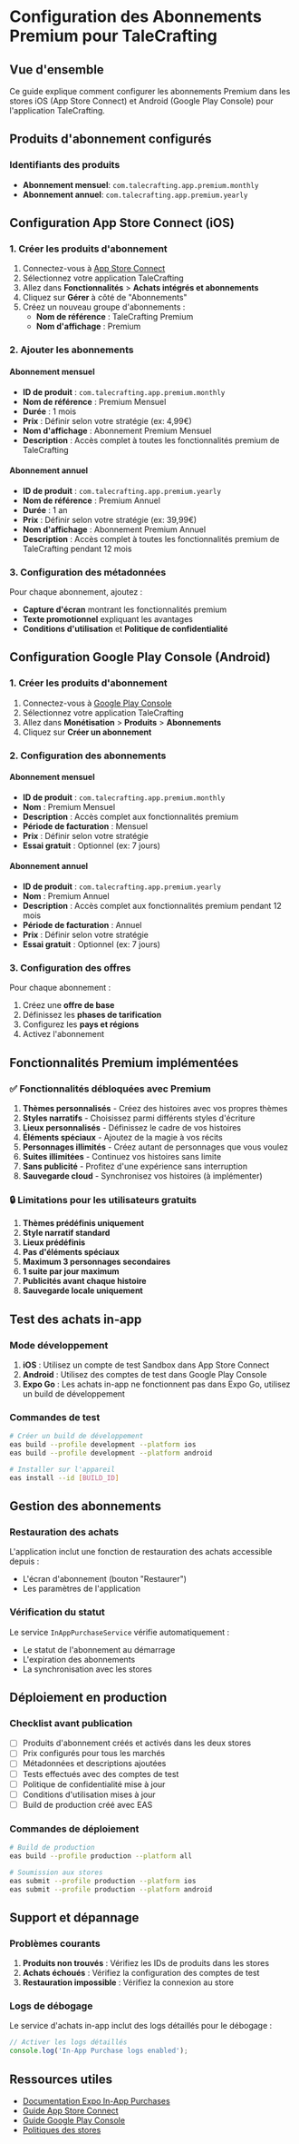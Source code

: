 # Configuration des Abonnements Premium pour TaleCrafting

## Vue d'ensemble

Ce guide explique comment configurer les abonnements Premium dans les stores iOS (App Store Connect) et Android (Google Play Console) pour l'application TaleCrafting.

## Produits d'abonnement configurés

### Identifiants des produits
- **Abonnement mensuel**: `com.talecrafting.app.premium.monthly`
- **Abonnement annuel**: `com.talecrafting.app.premium.yearly`

## Configuration App Store Connect (iOS)

### 1. Créer les produits d'abonnement

1. Connectez-vous à [App Store Connect](https://appstoreconnect.apple.com)
2. Sélectionnez votre application TaleCrafting
3. Allez dans **Fonctionnalités** > **Achats intégrés et abonnements**
4. Cliquez sur **Gérer** à côté de "Abonnements"
5. Créez un nouveau groupe d'abonnements :
   - **Nom de référence** : TaleCrafting Premium
   - **Nom d'affichage** : Premium

### 2. Ajouter les abonnements

#### Abonnement mensuel
- **ID de produit** : `com.talecrafting.app.premium.monthly`
- **Nom de référence** : Premium Mensuel
- **Durée** : 1 mois
- **Prix** : Définir selon votre stratégie (ex: 4,99€)
- **Nom d'affichage** : Abonnement Premium Mensuel
- **Description** : Accès complet à toutes les fonctionnalités premium de TaleCrafting

#### Abonnement annuel
- **ID de produit** : `com.talecrafting.app.premium.yearly`
- **Nom de référence** : Premium Annuel
- **Durée** : 1 an
- **Prix** : Définir selon votre stratégie (ex: 39,99€)
- **Nom d'affichage** : Abonnement Premium Annuel
- **Description** : Accès complet à toutes les fonctionnalités premium de TaleCrafting pendant 12 mois

### 3. Configuration des métadonnées

Pour chaque abonnement, ajoutez :
- **Capture d'écran** montrant les fonctionnalités premium
- **Texte promotionnel** expliquant les avantages
- **Conditions d'utilisation** et **Politique de confidentialité**

## Configuration Google Play Console (Android)

### 1. Créer les produits d'abonnement

1. Connectez-vous à [Google Play Console](https://play.google.com/console)
2. Sélectionnez votre application TaleCrafting
3. Allez dans **Monétisation** > **Produits** > **Abonnements**
4. Cliquez sur **Créer un abonnement**

### 2. Configuration des abonnements

#### Abonnement mensuel
- **ID de produit** : `com.talecrafting.app.premium.monthly`
- **Nom** : Premium Mensuel
- **Description** : Accès complet aux fonctionnalités premium
- **Période de facturation** : Mensuel
- **Prix** : Définir selon votre stratégie
- **Essai gratuit** : Optionnel (ex: 7 jours)

#### Abonnement annuel
- **ID de produit** : `com.talecrafting.app.premium.yearly`
- **Nom** : Premium Annuel
- **Description** : Accès complet aux fonctionnalités premium pendant 12 mois
- **Période de facturation** : Annuel
- **Prix** : Définir selon votre stratégie
- **Essai gratuit** : Optionnel (ex: 7 jours)

### 3. Configuration des offres

Pour chaque abonnement :
1. Créez une **offre de base**
2. Définissez les **phases de tarification**
3. Configurez les **pays et régions**
4. Activez l'abonnement

## Fonctionnalités Premium implémentées

### ✅ Fonctionnalités débloquées avec Premium

1. **Thèmes personnalisés** - Créez des histoires avec vos propres thèmes
2. **Styles narratifs** - Choisissez parmi différents styles d'écriture
3. **Lieux personnalisés** - Définissez le cadre de vos histoires
4. **Éléments spéciaux** - Ajoutez de la magie à vos récits
5. **Personnages illimités** - Créez autant de personnages que vous voulez
6. **Suites illimitées** - Continuez vos histoires sans limite
7. **Sans publicité** - Profitez d'une expérience sans interruption
8. **Sauvegarde cloud** - Synchronisez vos histoires (à implémenter)

### 🔒 Limitations pour les utilisateurs gratuits

1. **Thèmes prédéfinis uniquement**
2. **Style narratif standard**
3. **Lieux prédéfinis**
4. **Pas d'éléments spéciaux**
5. **Maximum 3 personnages secondaires**
6. **1 suite par jour maximum**
7. **Publicités avant chaque histoire**
8. **Sauvegarde locale uniquement**

## Test des achats in-app

### Mode développement

1. **iOS** : Utilisez un compte de test Sandbox dans App Store Connect
2. **Android** : Utilisez des comptes de test dans Google Play Console
3. **Expo Go** : Les achats in-app ne fonctionnent pas dans Expo Go, utilisez un build de développement

### Commandes de test

```bash
# Créer un build de développement
eas build --profile development --platform ios
eas build --profile development --platform android

# Installer sur l'appareil
eas install --id [BUILD_ID]
```

## Gestion des abonnements

### Restauration des achats

L'application inclut une fonction de restauration des achats accessible depuis :
- L'écran d'abonnement (bouton "Restaurer")
- Les paramètres de l'application

### Vérification du statut

Le service `InAppPurchaseService` vérifie automatiquement :
- Le statut de l'abonnement au démarrage
- L'expiration des abonnements
- La synchronisation avec les stores

## Déploiement en production

### Checklist avant publication

- [ ] Produits d'abonnement créés et activés dans les deux stores
- [ ] Prix configurés pour tous les marchés
- [ ] Métadonnées et descriptions ajoutées
- [ ] Tests effectués avec des comptes de test
- [ ] Politique de confidentialité mise à jour
- [ ] Conditions d'utilisation mises à jour
- [ ] Build de production créé avec EAS

### Commandes de déploiement

```bash
# Build de production
eas build --profile production --platform all

# Soumission aux stores
eas submit --profile production --platform ios
eas submit --profile production --platform android
```

## Support et dépannage

### Problèmes courants

1. **Produits non trouvés** : Vérifiez les IDs de produits dans les stores
2. **Achats échoués** : Vérifiez la configuration des comptes de test
3. **Restauration impossible** : Vérifiez la connexion au store

### Logs de débogage

Le service d'achats in-app inclut des logs détaillés pour le débogage :

```javascript
// Activer les logs détaillés
console.log('In-App Purchase logs enabled');
```

## Ressources utiles

- [Documentation Expo In-App Purchases](https://docs.expo.dev/versions/latest/sdk/in-app-purchases/)
- [Guide App Store Connect](https://developer.apple.com/app-store-connect/)
- [Guide Google Play Console](https://support.google.com/googleplay/android-developer/)
- [Politiques des stores](https://developer.apple.com/app-store/review/guidelines/)